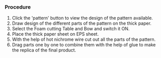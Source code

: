 ### Procedure
1.	Click the 'pattern' button to view the design of the pattern available.
2.	Draw design of the different parts of the pattern on the thick paper.
3.	Select the Foam cutting Table and Bow and switch it ON.
4.	Place the thick paper sheet on EPS sheet.
5.	With the help of hot nichrome wire cut out all the parts of the pattern.
6.	Drag parts one by one to combine them with the help of glue to make the replica of the final product.
